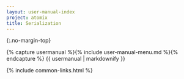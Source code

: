 ```yaml
---
layout: user-manual-index
project: atomix
title: Serialization
---
```


{:.no-margin-top}
<div id="user-manual-index" project="atomix">
{% capture usermanual %}{% include user-manual-menu.md %}{% endcapture %}
{{ usermanual | markdownify }}
</div>

{% include common-links.html %}
